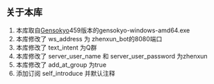 ## 关于本库

1. 本库取自[Gensokyo](https://github.com/Hoshinonyaruko/Gensokyo/releases/tag/459%2Fmerge)459版本的gensokyo-windows-amd64.exe
2. 本库修改了 ws_address 为 zhenxun_bot的8080端口
3. 本库修改了 text_intent 为Q群
4. 本库修改了 server_user_name 和 server_user_password 为zhenxun
5. 本库修改了 add_at_group 为true
6. 添加订阅 self_introduce 并默认注释
